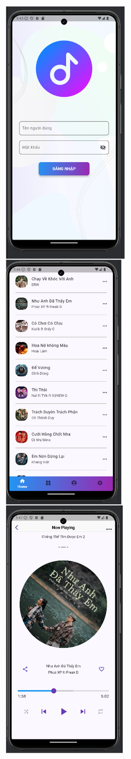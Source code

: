 ![login_sc.png](assets%2Fimg_readme%2Flogin_sc.png)
![home_sc.png](assets%2Fimg_readme%2Fhome_sc.png)
![playing_sc.png](assets%2Fimg_readme%2Fplaying_sc.png)